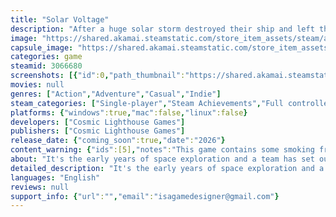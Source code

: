 ```yaml
---
title: "Solar Voltage"
description: "After a huge solar storm destroyed their ship and left them stranded, help Volt and her crewmates escape the dangerous planet filled with deadly robots and a mysterious AI."
image: "https://shared.akamai.steamstatic.com/store_item_assets/steam/apps/3066680/header.jpg?t=1732306899"
capsule_image: "https://shared.akamai.steamstatic.com/store_item_assets/steam/apps/3066680/c206bb779d702d2e2c9342567250ecf7cf5f751a/capsule_231x87.jpg?t=1732306899"
categories: game
steamid: 3066680
screenshots: [{"id":0,"path_thumbnail":"https://shared.akamai.steamstatic.com/store_item_assets/steam/apps/3066680/ss_b75cd16d765ef6876f8acbfe4df59eac7d12fe40.600x338.jpg?t=1732306899","path_full":"https://shared.akamai.steamstatic.com/store_item_assets/steam/apps/3066680/ss_b75cd16d765ef6876f8acbfe4df59eac7d12fe40.1920x1080.jpg?t=1732306899"},{"id":1,"path_thumbnail":"https://shared.akamai.steamstatic.com/store_item_assets/steam/apps/3066680/ss_32c01276ea38818954ee29f79dc66953ba36b8bb.600x338.jpg?t=1732306899","path_full":"https://shared.akamai.steamstatic.com/store_item_assets/steam/apps/3066680/ss_32c01276ea38818954ee29f79dc66953ba36b8bb.1920x1080.jpg?t=1732306899"},{"id":2,"path_thumbnail":"https://shared.akamai.steamstatic.com/store_item_assets/steam/apps/3066680/ss_94942444d05ce190775ca7bd407ea9b46d30c17a.600x338.jpg?t=1732306899","path_full":"https://shared.akamai.steamstatic.com/store_item_assets/steam/apps/3066680/ss_94942444d05ce190775ca7bd407ea9b46d30c17a.1920x1080.jpg?t=1732306899"},{"id":3,"path_thumbnail":"https://shared.akamai.steamstatic.com/store_item_assets/steam/apps/3066680/ss_9c1f76bcb970721dc060f079fe30301c5fa067bf.600x338.jpg?t=1732306899","path_full":"https://shared.akamai.steamstatic.com/store_item_assets/steam/apps/3066680/ss_9c1f76bcb970721dc060f079fe30301c5fa067bf.1920x1080.jpg?t=1732306899"},{"id":4,"path_thumbnail":"https://shared.akamai.steamstatic.com/store_item_assets/steam/apps/3066680/ss_4976b1b48c769e9ad4952d99c6513f2e64c8d085.600x338.jpg?t=1732306899","path_full":"https://shared.akamai.steamstatic.com/store_item_assets/steam/apps/3066680/ss_4976b1b48c769e9ad4952d99c6513f2e64c8d085.1920x1080.jpg?t=1732306899"}]
movies: null
genres: ["Action","Adventure","Casual","Indie"]
steam_categories: ["Single-player","Steam Achievements","Full controller support","Steam Workshop"]
platforms: {"windows":true,"mac":false,"linux":false}
developers: ["Cosmic Lighthouse Games"]
publishers: ["Cosmic Lighthouse Games"]
release_date: {"coming_soon":true,"date":"2026"}
content_warning: {"ids":[5],"notes":"This game contains some smoking from one NPC"}
about: "It's the early years of space exploration and a team has set out to find a lost Goldilocks planet, in hopes of being the first to find life outside of their own. However, plans were changed as the ship was hit by a solar flare, now crashing the ship, scattering the crew, and leaving them light-years from home. Luckily, they have Volt. She's the determined space engineer ready to put her athletic vixen grace to the test to get all the power and materials she needs to fix her ship and go home. <br><br><img class=\"bb_img\" src=\"https://shared.akamai.steamstatic.com/store_item_assets/steam/apps/3066680/extras/open_gate.gif?t=1732306899\" /><br><br>Inspired by many games of old, Solar Voltage brings the isometric platformer back, while giving much needed polish to the gameplay to make sure the player feels in control at all times.  Roll, spin, and hover your way around many different levels, puzzles, and environments to collect ancient batteries, rescue lost crew members, and learn more about the mysterious alien ruins that trap you.<br><br><img class=\"bb_img\" src=\"https://shared.akamai.steamstatic.com/store_item_assets/steam/apps/3066680/extras/jump_gap.gif?t=1732306899\" /><br><br><ul class=\"bb_ul\"><li>A good game for a wide range of experience in gaming<br></li><li>Smooth isometric platforming<br></li><li>Customizable controls to give a flawless experience. <br></li><li>Speedrunner friendly.<br></li><li>A colorful cast of characters with new interactions after every level.<br></li><li>Hand crafted pixel art<br></li><li>The motivating power of two girls kissing.</li></ul>"
detailed_description: "It's the early years of space exploration and a team has set out to find a lost Goldilocks planet, in hopes of being the first to find life outside of their own. However, plans were changed as the ship was hit by a solar flare, now crashing the ship, scattering the crew, and leaving them light-years from home. Luckily, they have Volt. She's the determined space engineer ready to put her athletic vixen grace to the test to get all the power and materials she needs to fix her ship and go home. <br><br><img class=\"bb_img\" src=\"https://shared.akamai.steamstatic.com/store_item_assets/steam/apps/3066680/extras/open_gate.gif?t=1732306899\" /><br><br>Inspired by many games of old, Solar Voltage brings the isometric platformer back, while giving much needed polish to the gameplay to make sure the player feels in control at all times.  Roll, spin, and hover your way around many different levels, puzzles, and environments to collect ancient batteries, rescue lost crew members, and learn more about the mysterious alien ruins that trap you.<br><br><img class=\"bb_img\" src=\"https://shared.akamai.steamstatic.com/store_item_assets/steam/apps/3066680/extras/jump_gap.gif?t=1732306899\" /><br><br><ul class=\"bb_ul\"><li>A good game for a wide range of experience in gaming<br></li><li>Smooth isometric platforming<br></li><li>Customizable controls to give a flawless experience. <br></li><li>Speedrunner friendly.<br></li><li>A colorful cast of characters with new interactions after every level.<br></li><li>Hand crafted pixel art<br></li><li>The motivating power of two girls kissing.</li></ul>"
languages: "English"
reviews: null
support_info: {"url":"","email":"isagamedesigner@gmail.com"}
---
```


